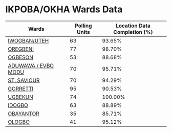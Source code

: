 
# IKPOBA/OKHA Wards Data

| Wards | Polling Units | Location Data Completion (%) |
| ---- | ----- | ------- |
| [IWOGBAN/UTEH](./wards/2709-iwogban/uteh) | 63 | 93.65% |
| [OREGBENI](./wards/2710-oregbeni) | 77 | 98.70% |
| [OGBESON](./wards/2711-ogbeson) | 53 | 88.68% |
| [ADUWAWA / EVBO MODU](./wards/2712-aduwawa-/-evbo-modu) | 70 | 95.71% |
| [ST. SAVIOUR](./wards/2713-st-saviour) | 70 | 94.29% |
| [GORRETTI](./wards/2714-gorretti) | 95 | 90.53% |
| [UGBEKUN](./wards/2715-ugbekun) | 74 | 100.00% |
| [IDOGBO](./wards/2716-idogbo) | 63 | 88.89% |
| [OBAYANTOR](./wards/2717-obayantor) | 35 | 85.71% |
| [OLOGBO](./wards/2718-ologbo) | 41 | 95.12% |




